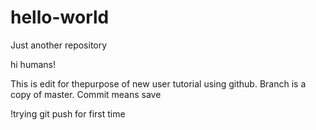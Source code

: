 # hello-world
Just another repository


hi humans!

This is edit for thepurpose of new user tutorial using github. Branch is a copy of master. Commit means save 

!trying git push for first time